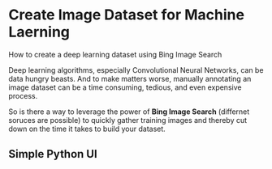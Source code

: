 # Create Image Dataset for Machine Laerning

How to create a deep learning dataset using Bing Image Search

Deep learning algorithms, especially Convolutional Neural Networks, can be data hungry beasts.
And to make matters worse, manually annotating an image dataset can be a time consuming, tedious, 
and even expensive process.

So is there a way to leverage the power of **Bing Image Search** (differnet soruces are possible) to 
quickly gather training images and thereby cut down on the time it takes to build your dataset.


## Simple Python UI

